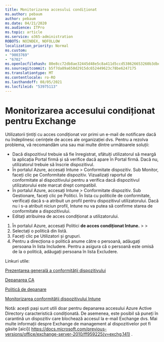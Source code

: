 ```yaml
---
title: Monitorizarea accesului condiționat
ms.author: pebaum
author: pebaum
ms.date: 04/21/2020
ms.audience: ITPro
ms.topic: article
ms.service: o365-administration
ROBOTS: NOINDEX, NOFOLLOW
localization_priority: Normal
ms.custom:
- "9003769"
- "6702"
ms.openlocfilehash: 80e8cc72db8ae32445d48e5c8a411d5ccd538626653260b3dbd28a247561e888
ms.sourcegitcommit: b5f7da89a650d2915dc652449623c78be6247175
ms.translationtype: MT
ms.contentlocale: ro-RO
ms.lasthandoff: 08/05/2021
ms.locfileid: "53975113"
---
```

# <a name="monitoring-conditional-access-for-exchange"></a>Monitorizarea accesului condiționat pentru Exchange

Utilizatorii țintiți cu acces condiționat vor primi un e-mail de notificare dacă nu îndeplinesc cerințele de acces ale organizației dvs. Pentru a rezolva problema, vă recomandăm una sau mai multe dintre următoarele soluții:

- Dacă dispozitivul trebuie să fie înregistrat, sfătuiți utilizatorul să meargă la aplicația Portal firmă și să verifice dacă apare în Portal firmă. Dacă nu, utilizatorul trebuie să înscrie dispozitivul.
- În portalul Azure, accesați Intune > Conformitate dispozitiv. Sub Monitor, faceți clic pe Conformitate dispozitiv. Vizualizați raportul de conformitate al dispozitivului pentru a verifica dacă dispozitivul utilizatorului este marcat drept compatibil.
- În portalul Azure, accesați Intune > Conformitate dispozitiv. Sub Gestionare, faceți clic pe Politici. În lista cu politicile de conformitate, verificați dacă s-a atribuit un profil pentru dispozitivul utilizatorului. Dacă nu i s-a atribuit niciun profil, Intune nu va putea să confirme starea de conformitate a dispozitivului.
- Editați atribuirea de acces condiționat a utilizatorului.

1. În portalul Azure, accesați Politici **de acces condiționat Intune.**  >    >  
2. Selectați o politică din listă.
3. Faceți clic pe Utilizatori și grupuri.
4. Pentru a direcționa o politică anume către o persoană, adăugați persoana în lista Includere. Pentru a asigura că o persoană este omisă de la o politică, adăugați persoana în lista Excludere.

Linkuri utile:

[Prezentarea generală a conformității dispozitivului](https://docs.microsoft.com/intune/device-compliance-get-started)

[Depanarea CA](https://docs.microsoft.com/intune/troubleshoot-conditional-access)

[Politică de depanare](https://docs.microsoft.com/troubleshoot/mem/intune/troubleshoot-policies-in-microsoft-intune)

[Monitorizarea conformității dispozitivului Intune](https://docs.microsoft.com/intune/compliance-policy-monitor)

Notă: acești pași sunt utili doar pentru depanarea accesului Azure Active Directory caracteristică condiționată. De asemenea, este posibil să puneți în carantină un dispozitiv care blochează accesul la e-mail Exchange dvs. Mai multe informații despre Exchange de management al dispozitivelor pot fi găsite [aici]( https://docs.microsoft.com/previous-versions/office/exchange-server-2010/ff959225(v=exchg.141) .
